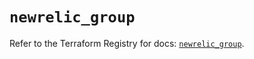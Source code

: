 # `newrelic_group`

Refer to the Terraform Registry for docs: [`newrelic_group`](https://registry.terraform.io/providers/newrelic/newrelic/3.72.3/docs/resources/group).
